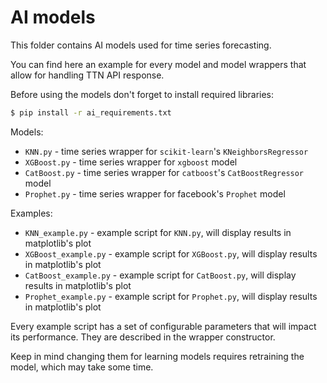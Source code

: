 # AI models

This folder contains AI models used for time series forecasting.

You can find here an example for every model and model wrappers that allow for handling TTN API response.

Before using the models don't forget to install required libraries:
```bash
$ pip install -r ai_requirements.txt
```

Models:
* `KNN.py` - time series wrapper for `scikit-learn`'s `KNeighborsRegressor`
* `XGBoost.py` - time series wrapper for `xgboost` model
* `CatBoost.py` - time series wrapper for `catboost`'s `CatBoostRegressor` model
* `Prophet.py` - time series wrapper for facebook's `Prophet` model

Examples:
* `KNN_example.py` - example script for `KNN.py`, will display results in matplotlib's plot
* `XGBoost_example.py` - example script for `XGBoost.py`, will display results in matplotlib's plot
* `CatBoost_example.py` - example script for `CatBoost.py`, will display results in matplotlib's plot
* `Prophet_example.py` - example script for `Prophet.py`, will display results in matplotlib's plot

Every example script has a set of configurable parameters that will impact its performance. They are described in the wrapper constructor.

Keep in mind changing them for learning models requires retraining the model, which may take some time.
